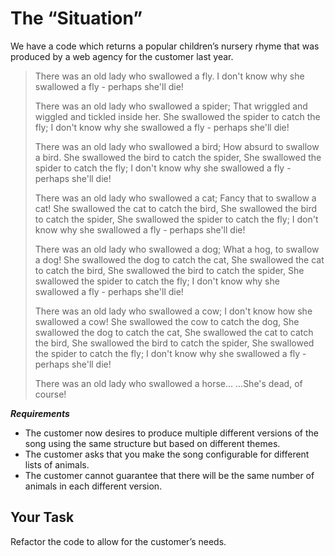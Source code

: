 # The “Situation”

We have a code which returns a popular children’s nursery rhyme that was produced by a web agency for the customer last year.

>There was an old lady who swallowed a fly.
>I don't know why she swallowed a fly - perhaps she'll die!
>
>There was an old lady who swallowed a spider;
That wriggled and wiggled and tickled inside her.
She swallowed the spider to catch the fly;
I don't know why she swallowed a fly - perhaps she'll die!
>
>There was an old lady who swallowed a bird;
How absurd to swallow a bird.
She swallowed the bird to catch the spider,
She swallowed the spider to catch the fly;
I don't know why she swallowed a fly - perhaps she'll die!
>
>There was an old lady who swallowed a cat;
Fancy that to swallow a cat!
She swallowed the cat to catch the bird,
She swallowed the bird to catch the spider,
She swallowed the spider to catch the fly;
I don't know why she swallowed a fly - perhaps she'll die!
>
>There was an old lady who swallowed a dog;
What a hog, to swallow a dog!
She swallowed the dog to catch the cat,
She swallowed the cat to catch the bird,
She swallowed the bird to catch the spider,
She swallowed the spider to catch the fly;
I don't know why she swallowed a fly - perhaps she'll die!
>
>There was an old lady who swallowed a cow;
I don't know how she swallowed a cow!
She swallowed the cow to catch the dog,
She swallowed the dog to catch the cat,
She swallowed the cat to catch the bird,
She swallowed the bird to catch the spider,
She swallowed the spider to catch the fly;
I don't know why she swallowed a fly - perhaps she'll die!
>
>There was an old lady who swallowed a horse...
...She's dead, of course!

***Requirements***
* The customer now desires to produce multiple different versions of the song using the same structure but based on different themes.
* The customer asks that you make the song configurable for different lists of animals.
* The customer cannot guarantee that there will be the same number of animals in each different version.

## Your Task
Refactor the code to allow for the customer’s needs.